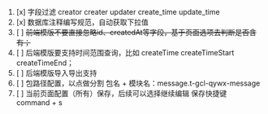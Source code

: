 1. [x] 字段过滤  creator creater updater create_time update_time
2. [x] 数据库注释编写规范，自动获取下拉值
3. [ ] ~~前端模版不要直接忽略id、createdAt等字段，基于页面选项去判断是否含有；~~
4. [ ] 后端模版要支持时间范围查询，比如 createTime  createTimeStart createTimeEnd；
5. [ ] 后端模版导入导出支持
6. [ ] 包路径配置，以点做分割  包名 + 模块名：message.t-gcl-qywx-message
7. [ ] 当前页面配置（所有）保存，后续可以选择继续编辑 保存快捷键 command + s
